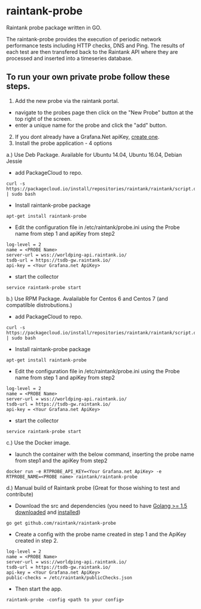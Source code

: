 # raintank-probe

Raintank probe package written in GO.

The raintank-probe provides the execution of periodic network performance tests including HTTP checks, DNS and Ping.
The results of each test are then transfered back to the Raintank API where they are processed and inserted into a timeseries database.

## To run your own private probe follow these steps.

1. Add the new probe via the raintank portal.
  * navigate to the probes page then click on the "New Probe" button at the top right of the screen.
  * enter a unique name for the probe and click the "add" button.
2. If you dont already have a Grafana.Net apiKey, [create one](https://grafana.net/profile).
3. Install the probe application - 4 options

  a.) Use Deb Package. Available for Ubuntu 14.04, Ubuntu 16.04, Debian Jessie
  * add PackageCloud to repo.
  ```
  curl -s https://packagecloud.io/install/repositories/raintank/raintank/script.deb.sh | sudo bash
  ```
  * Install raintank-probe package
  ```
  apt-get install raintank-probe
  ```
  * Edit the configuration file in /etc/raintank/probe.ini using the Probe name from step 1 and apiKey from step2
  ```
log-level = 2
name = <PROBE Name>
server-url = wss://worldping-api.raintank.io/
tsdb-url = https://tsdb-gw.raintank.io/
api-key = <Your Grafana.net ApiKey>
```
  * start the collector
  ```
  service raintank-probe start
  ```

  b.) Use RPM Package. Avalailable for Centos 6 and Centos 7 (and compatilble distrobutions.)
  * add PackageCloud to repo.
  ```
  curl -s https://packagecloud.io/install/repositories/raintank/raintank/script.deb.sh | sudo bash
  ```
  * Install raintank-probe package
  ```
  apt-get install raintank-probe
  ```
  * Edit the configuration file in /etc/raintank/probe.ini using the Probe name from step 1 and apiKey from step2
  ```
log-level = 2
name = <PROBE Name>
server-url = wss://worldping-api.raintank.io/
tsdb-url = https://tsdb-gw.raintank.io/
api-key = <Your Grafana.net ApiKey>
```
  * start the collector
  ```
  service raintank-probe start
  ```

  c.) Use the Docker image.
  * launch the container with the below command, inserting the probe name from step1 and the apiKey from step2

  ```
  docker run -e RTPROBE_API_KEY=<Your Grafana.net ApiKey> -e RTPROBE_NAME=<PROBE name> raintank/raintank-probe 
  ```

  d.) Manual build of Raintank probe (Great for those wishing to test and contribute)
  * Download the src and dependencies (you need to have [Golang >= 1.5](https://golang.org/) [downloaded](https://golang.org/dl/) and [installed](https://golang.org/doc/install))
  ```
go get github.com/raintank/raintank-probe
  ```
  * Create a config  with the probe name created in step 1 and the ApiKey created in step 2.
  ```
log-level = 2
name = <PROBE Name>
server-url = wss://worldping-api.raintank.io/
tsdb-url = https://tsdb-gw.raintank.io/
api-key = <Your Grafana.net ApiKey>
public-checks = /etc/raintank/publicChecks.json
```

  * Then start the app.
  ```
raintank-probe -config <path to your config>
  ```


